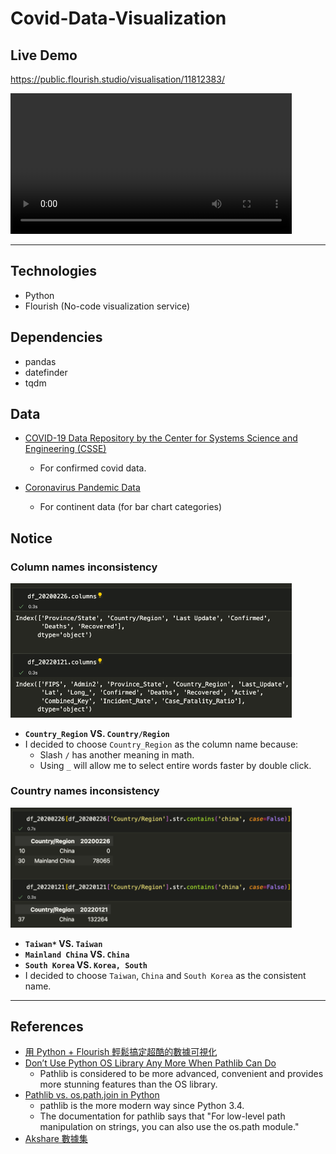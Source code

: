 # Covid-Data-Visualization

## Live Demo
https://public.flourish.studio/visualisation/11812383/

<video src="img/covid_viz.mov" width="450"/>)

---

## Technologies
- Python
- Flourish (No-code visualization service)

## Dependencies
- pandas
- datefinder
- tqdm

## Data
- [COVID-19 Data Repository by the Center for Systems Science and Engineering (CSSE)](https://github.com/CSSEGISandData/COVID-19/tree/master/csse_covid_19_data/csse_covid_19_daily_reports)
  - For confirmed covid data.

- [Coronavirus Pandemic Data](https://ourworldindata.org/coronavirus)
  - For continent data (for bar chart categories)

## Notice

### Column names inconsistency

<img src="img/cols.png" width="450"/>

- **`Country_Region` VS. `Country/Region`**
- I decided to choose `Country_Region` as the column name because:
  - Slash `/` has another meaning in math.
  - Using `_` will allow me to select entire words faster by double click.

### Country names inconsistency

<img src="img/china.png" width="450"/>

- **`Taiwan*` VS. `Taiwan`**
- **`Mainland China` VS. `China`**
- **`South Korea`	VS. `Korea, South`**
- I decided to choose `Taiwan`, `China` and `South Korea` as the consistent name.

---

## References
- [用 Python + Flourish 輕鬆搞定超酷的數據可視化](https://zhuanlan.zhihu.com/p/123309549?utm_id=0)
- [Don’t Use Python OS Library Any More When Pathlib Can Do](https://towardsdatascience.com/dont-use-python-os-library-any-more-when-pathlib-can-do-141fefb6bdb5)
  - Pathlib is considered to be more advanced, convenient and provides more stunning features than the OS library.
- [Pathlib vs. os.path.join in Python](https://stackoverflow.com/questions/67112343/pathlib-vs-os-path-join-in-python)
  - pathlib is the more modern way since Python 3.4. 
  - The documentation for pathlib says that "For low-level path manipulation on strings, you can also use the os.path module."
- [Akshare 數據集](https://www.akshare.xyz/tutorial.html#id1)
